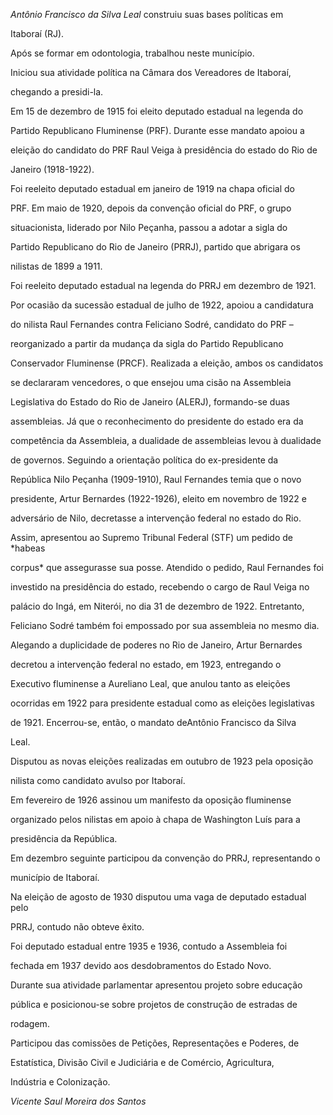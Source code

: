 

*Antônio Francisco da Silva Leal* construiu suas bases políticas em

Itaboraí (RJ).



Após se formar em odontologia, trabalhou neste município.



Iniciou sua atividade política na Câmara dos Vereadores de Itaboraí,

chegando a presidi-la.



Em 15 de dezembro de 1915 foi eleito deputado estadual na legenda do

Partido Republicano Fluminense (PRF). Durante esse mandato apoiou a

eleição do candidato do PRF Raul Veiga à presidência do estado do Rio de

Janeiro (1918-1922).



Foi reeleito deputado estadual em janeiro de 1919 na chapa oficial do

PRF. Em maio de 1920, depois da convenção oficial do PRF, o grupo

situacionista, liderado por Nilo Peçanha, passou a adotar a sigla do

Partido Republicano do Rio de Janeiro (PRRJ), partido que abrigara os

nilistas de 1899 a 1911.



Foi reeleito deputado estadual na legenda do PRRJ em dezembro de 1921.

Por ocasião da sucessão estadual de julho de 1922, apoiou a candidatura

do nilista Raul Fernandes contra Feliciano Sodré, candidato do PRF –

reorganizado a partir da mudança da sigla do Partido Republicano

Conservador Fluminense (PRCF). Realizada a eleição, ambos os candidatos

se declararam vencedores, o que ensejou uma cisão na Assembleia

Legislativa do Estado do Rio de Janeiro (ALERJ), formando-se duas

assembleias. Já que o reconhecimento do presidente do estado era da

competência da Assembleia, a dualidade de assembleias levou à dualidade

de governos. Seguindo a orientação política do ex-presidente da

República Nilo Peçanha (1909-1910), Raul Fernandes temia que o novo

presidente, Artur Bernardes (1922-1926), eleito em novembro de 1922 e

adversário de Nilo, decretasse a intervenção federal no estado do Rio.

Assim, apresentou ao Supremo Tribunal Federal (STF) um pedido de *habeas

corpus* que assegurasse sua posse. Atendido o pedido, Raul Fernandes foi

investido na presidência do estado, recebendo o cargo de Raul Veiga no

palácio do Ingá, em Niterói, no dia 31 de dezembro de 1922. Entretanto,

Feliciano Sodré também foi empossado por sua assembleia no mesmo dia.

Alegando a duplicidade de poderes no Rio de Janeiro, Artur Bernardes

decretou a intervenção federal no estado, em 1923, entregando o

Executivo fluminense a Aureliano Leal, que anulou tanto as eleições

ocorridas em 1922 para presidente estadual como as eleições legislativas

de 1921. Encerrou-se, então, o mandato deAntônio Francisco da Silva

Leal.



Disputou as novas eleições realizadas em outubro de 1923 pela oposição

nilista como candidato avulso por Itaboraí.



Em fevereiro de 1926 assinou um manifesto da oposição fluminense

organizado pelos nilistas em apoio à chapa de Washington Luís para a

presidência da República.



Em dezembro seguinte participou da convenção do PRRJ, representando o

município de Itaboraí.



Na eleição de agosto de 1930 disputou uma vaga de deputado estadual pelo

PRRJ, contudo não obteve êxito.



Foi deputado estadual entre 1935 e 1936, contudo a Assembleia foi

fechada em 1937 devido aos desdobramentos do Estado Novo.



Durante sua atividade parlamentar apresentou projeto sobre educação

pública e posicionou-se sobre projetos de construção de estradas de

rodagem.



Participou das comissões de Petições, Representações e Poderes, de

Estatística, Divisão Civil e Judiciária e de Comércio, Agricultura,

Indústria e Colonização.



*Vicente Saul Moreira dos Santos*



